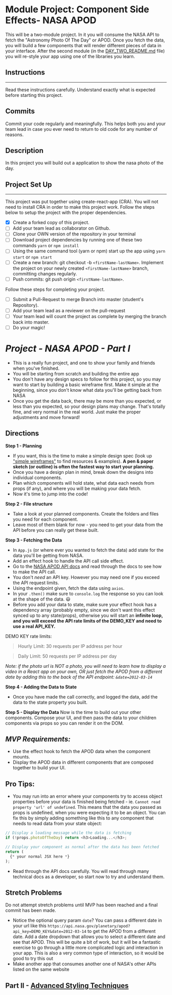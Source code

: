 # Module Project: Component Side Effects- NASA APOD

This will be a two-module project. In it you will consume the NASA API to fetch the "Astronomy Photo Of The Day" or APOD. Once you fetch the data, you will build a few components that will render different pieces of data in your interface. After the second module (in the [DAY_TWO_README.md](DAY_TWO_README.md) file) you will re-style your app using one of the libraries you learn. 

## Instructions

---

Read these instructions carefully. Understand exactly what is expected before starting this project.

## Commits

Commit your code regularly and meaningfully. This helps both you and your team lead in case you ever need to return to old code for any number of reasons.

## Description

In this project you will build out a application to show the nasa photo of the day.

## Project Set Up

---

This project was put together using create-react-app (CRA). You will not need to install CRA in order to make this project work. Follow the steps below to setup the project with the proper dependencies.

- [X] Create a forked copy of this project.
- [ ] Add your team lead as collaborator on Github.
- [ ] Clone your OWN version of the repository in your terminal
- [ ] Download project dependencies by running one of these two commands `yarn` or `npm install`
- [ ] Using the same command tool (yarn or npm) start up the app using `yarn start` or `npm start`
- [ ] Create a new branch: git checkout -b `<firstName-lastName>`.
      Implement the project on your newly created `<firstName-lastName>` branch, committing changes regularly.
- [ ] Push commits: git push origin `<firstName-lastName>`.

Follow these steps for completing your project.

- [ ] Submit a Pull-Request to merge Branch into master (student's Repository).
- [ ] Add your team lead as a reviewer on the pull-request
- [ ] Your team lead will count the project as complete by merging the branch back into master.
- [ ] Do your magic!

# _Project - NASA APOD - Part I_

- This is a really fun project, and one to show your family and friends when you've finished.
- You will be starting from scratch and building the entire app
- You don't have any design specs to follow for this project, so you may want to start by building a basic wireframe first. Make it simple at the beginning, since you don't know what data you'll be getting back from NASA
- Once you get the data back, there may be more than you expected, or less than you expected, so your design plans may change. That's totally fine, and very normal in the real world. Just make the proper adjustments and move forward!

## Directions

**Step 1 - Planning**

- If you want, this is the time to make a simple design spec (look up ["simple wireframes"](https://www.google.com/search?q=simple+wireframes) to find resources & examples). **A pen & paper sketch (or outline) is often the fastest way to start your planning.**
- Once you have a design plan in mind, break down the designs into individual components.
- Plan which components will hold state, what data each needs from props (if any), and where you will be making your data fetch.
- Now it's time to jump into the code!

**Step 2 - File structure**

- Take a look at your planned components. Create the folders and files you need for each component.
- Leave most of them blank for now - you need to get your data from the API before you can really get these built.

**Step 3 - Fetching the Data**

- In `App.js` (or where ever you wanted to fetch the data) add state for the data you'll be getting from NASA.
- Add an effect hook to handle the API call side effect.
- Go to the [NASA APOD API docs](https://api.nasa.gov/#apod) and read through the docs to see how to make the API call.
- You don't _need_ an API key. However you may need one if you exceed the API request limits.
- Using the endpoint given, fetch the data using `axios`.
- In your `.then()` make sure to `console.log` the response so you can look at the shape of the data. 😃
- Before you add your data to state, make sure your effect hook has a dependency array (probably empty, since we don't want this effect synced up to any state/props), otherwise you will start an **infinite loop, and you will exceed the API rate limits of the DEMO_KEY and need to use a real API_KEY.**

DEMO KEY rate limits:

> Hourly Limit: 30 requests per IP address per hour

> Daily Limit: 50 requests per IP address per day

_Note: if the photo url is NOT a photo, you will need to learn how to display a video in a React app on your own, OR just fetch the APOD from a different date by adding this to the back of the API endpoint: `&date=2012-03-14`_

**Step 4 - Adding the Data to State**

- Once you have made the call correctly, and logged the data, add the data to the state property you built.

**Step 5 - Display the Data**
Now is the time to build out your other components. Compose your UI, and then pass the data to your children components via props so you can render it on the DOM.

## _MVP Requirements:_

- Use the effect hook to fetch the APOD data when the component mounts.
- Display the APOD data in different components that are composed together to build your UI.

## Pro Tips:

- You may run into an error where your components try to access object properties before your data is finished being fetched - ie. `Cannot read property 'url' of undefined`. This means that the data you passed as props is undefined, when you were expecting it to be an object. You can fix this by simply adding something like this to any component that needs to read data from your state object:

```js
// Display a loading message while the data is fetching
if (!props.photoOfTheDay) return <h3>Loading...</h3>;

// Display your component as normal after the data has been fetched
return (
  {* your normal JSX here *}
);
```

- Read through the API docs carefully. You will read through many technical docs as a developer, so start now to try and understand them.

## Stretch Problems

Do not attempt stretch problems until MVP has been reached and a final commit has been made.

- Notice the optional query param `date`? You can pass a different date in your url like this `https://api.nasa.gov/planetary/apod?api_key=DEMO_KEY&date=2012-03-14` to get the APOD from a different date. Add a date dropdown that allows you to select a different date and see that APOD. This will be quite a bit of work, but it will be a fantastic exercise to go through a little more complicated logic and interaction in your app. This is also a very common type of interaction, so it would be good to try this out
- Make another app that consumes another one of NASA's other APIs listed on the same website


 ## Part II - [Advanced Styling Techniques](DAY_TWO_README.md)
